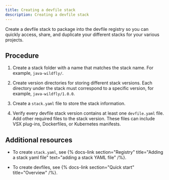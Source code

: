 ```yaml
---
title: Creating a devfile stack
description: Creating a devfile stack
---
```


Create a devfile stack to package into the devfile registry so you can
quickly access, share, and duplicate your different stacks for your
various projects.

## Procedure

1. Create a stack folder with a name that matches the stack name. For
    example, `java-wildfly/`.

2. Create version directories for storing different stack versions.
    Each directory under the stack must correspond to a specific
    version, for example, `java-wildfly/1.0.0`.

3. Create a `stack.yaml` file to store the stack information.

4. Verify every devfile stack version contains at least one
    `devfile.yaml` file. Add other required files to the stack version.
    These files can include VSX plug-ins, Dockerfiles, or Kubernetes
    manifests.

## Additional resources

- To create `stack.yaml`, see {% docs-link section="Registry" title="Adding a stack yaml file" text="adding a stack YAML file" /%}.

- To create devfiles, see {% docs-link section="Quick start" title="Overview" /%}.
